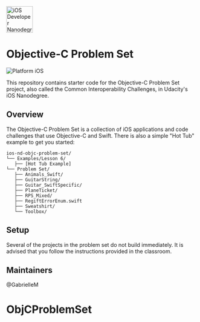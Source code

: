 <img src="https://s3-us-west-1.amazonaws.com/udacity-content/degrees/catalog-images/nd003.png" alt="iOS Developer Nanodegree logo" height="70" >

# Objective-C Problem Set

![Platform iOS](https://img.shields.io/badge/nanodegree-iOS-blue.svg)

This repository contains starter code for the Objective-C Problem Set project, also called the Common Interoperability Challenges, in Udacity's iOS Nanodegree.

## Overview

The Objective-C Problem Set is a collection of iOS applications and code challenges that use Objective-C and Swift. There is also a simple "Hot Tub" example to get you started:

```
ios-nd-objc-problem-set/
└── Examples/Lesson 6/
   ├── [Hot Tub Example]
└── Problem Set/
   ├── Animals_Swift/
   ├── GuitarString/
   ├── Guitar_SwiftSpecific/
   ├── PlaneTicket/
   ├── RPS_Mixed/
   ├── RegiftErrorEnum.swift
   ├── Sweatshirt/
   └── Toolbox/
```

## Setup

Several of the projects in the problem set do not build immediately. It is advised that you follow the instructions provided in the classroom.

## Maintainers

@GabrielleM

# ObjCProblemSet

